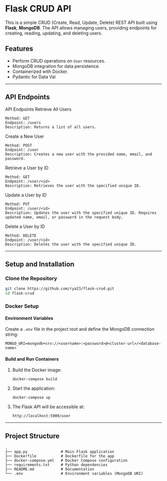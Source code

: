 # **Flask CRUD API**

This is a simple CRUD (Create, Read, Update, Delete) REST API built using **Flask**, **MongoDB**. The API allows managing users, providing endpoints for creating, reading, updating, and deleting users.

## **Features**

-   Perform CRUD operations on `User` resources.
-   MongoDB integration for data persistence.
-   Containerized with Docker.
-   Pydantic for Data Val

---

## **API Endpoints**

API Endpoints
Retrieve All Users

    Method: GET
    Endpoint: /users
    Description: Returns a list of all users.

Create a New User

    Method: POST
    Endpoint: /user
    Description: Creates a new user with the provided name, email, and password.

Retrieve a User by ID

    Method: GET
    Endpoint: /user/<id>
    Description: Retrieves the user with the specified unique ID.

Update a User by ID

    Method: PUT
    Endpoint: /user/<id>
    Description: Updates the user with the specified unique ID. Requires updated name, email, or password in the request body.

Delete a User by ID

    Method: DELETE
    Endpoint: /user/<id>
    Description: Deletes the user with the specified unique ID.

---

## **Setup and Installation**

### **Clone the Repository**

```bash
git clone https://github.com/rya23/flask-crud.git
cd flask-crud
```

### **Docker Setup**

#### **Environment Variables**

Create a `.env` file in the project root and define the MongoDB connection string:

```
MONGO_URI=mongodb+srv://<username>:<password>@<cluster-url>/<database-name>
```

#### **Build and Run Containers**

1. Build the Docker image:

    ```
    docker-compose build
    ```

2. Start the application:

    ```
    docker-compose up
    ```

3. The Flask API will be accessible at:
    ```
    http://localhost:5000/user
    ```

---

## **Project Structure**

```
.
├── app.py               # Main Flask application
├── Dockerfile           # Dockerfile for the app
├── docker-compose.yml   # Docker Compose configuration
├── requirements.txt     # Python dependencies
├── README.md            # Documentation
└── .env                 # Environment variables (MongoDB URI)
```
